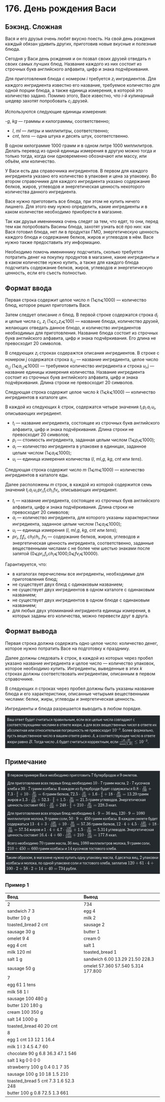 # 176. День рождения Васи

## Бэкэнд. Сложная

Вася и его друзья очень любят вкусно поесть. На свой день рождения каждый обязан удивить других, приготовив новые вкусные и полезные блюда.

Сегодня у Васи день рождения и он позвал своих друзей отведать <i>n</i> своих самых лучших блюд. Название каждого из них состоит из строчных букв английского алфавита, цифр и знака подчёркивания.

Для приготовления блюда с номером <i>i</i> требуется <i>z<sub>i</sub></i> ингредиентов. Для каждого ингридиента известно его название, требуемое количество для одной порции блюда, а также единица измерения, в которой это количество задано. Помимо этого, Васе известно, что <i>i</i>-й кулинарный шедевр захотят попробовать <i>c<sub>i</sub></i> друзей.

Используются следующие единицы измерения:

-<i>g</i>, <i>kg</i> — граммы и килограммы, соответственно;

- <i>l</i>, <i>ml</i> — литры и миллилитры, соответственно;
- <i>cnt</i>, <i><i>tens</i></i> — одна штука и десять штук, соответственно.

В одном килограмме 1000 грамм и в одном литре 1000 миллилитров. Делать перевод из одной единицы измерения в другую можно тогда и только тогда, когда они одновременно обозначают или массу, или объём, или количество.

У Васи есть два справочника ингредиентов. В первом для каждого ингредиента указано его количество в упаковке и цена за упаковку. Во втором справочнике для каждого ингредиента указано содержание белков, жиров, углеводов и энергетическая ценность некоторого количества данного ингредиента.

Васе нужно приготовить все блюда, при этом не купить ничего лишнего. Для этого ему нужно определить, какие ингредиенты и в каком количестве необходимо приобрести в магазине.

Так как друзья именинника очень следят за тем, что едят, то они, перед тем как попробовать Васины блюда, захотят узнать всё про них: как Вася готовил блюда, нет ли в продуктах ГМО, энергетическую ценность каждого блюда и содержание белков, жиров и углеводов в нём. Васе нужно также предоставить эту информацию.

Необходимо помочь имениннику подсчитать, сколько требуется потратить денег на покупку продуктов в магазине, какие ингредиенты и в каком количестве нужно купить, а также для каждого блюда подсчитать содержание белков, жиров, углеводов и энергетическую ценность, если его съесть полностью.

## Формат ввода

Первая строка содержит целое число <i>n</i> (1⩽n⩽1000) — количество блюд, которое решил приготовить Вася.

Затем следует описание <i>n</i> блюд. В первой строке содержатся строка <i>d<sub>i</sub></i> и целые числа <i>c<sub>i</sub></i>, <i>z<sub>i</sub></i> (1⩽<i>c<sub>i</sub>,z<sub>i</sub></i>⩽100) — название блюда, количество друзей, желающих отведать данное блюдо, и количество ингредиентов необходимых для приготовления. Название блюда состоит из строчных букв английского алфавита, цифр и знака подчёркивания. Его длина не превосходит 20 символов.

В следующих <i>z<sub>i</sub></i> строках содеражтся описания ингредиентов. В строке с номером <i>j</i> содержатся строка <i>s<sub>i,j</sub></i> — название ингредиента, целое число <i>a<sub>i,j</sub></i> (1⩽<i>a<sub>i,j</sub></i>⩽1000) — требуемое количество ингредиента и строка <i>u<sub>i</sub></i>,j — название единицы измерения количества. Название ингредиента состоит из строчных букв английского алфавита, цифр и знака подчёркивания. Длина строки не превосходит 20 символов.

Следующая строка содержит целое число <i>k</i> (1⩽<i>k</i>⩽1000) — количество ингредиентов в каталоге цен.

В каждой из следующих <i>k</i> строк, содержатся четыре значения <i>t<sub>i</sub></i> <i>p<sub>i</sub></i> <i>a<sub>i</sub></i> <i>u<sub>i</sub></i>, описывающих ингредиент.

- <i>t<sub>i</sub></i>​ — название ингредиента, состоящее из строчных букв английского алфавита, цифр и знака подчёркивания. Длина строки не превосходит 20 символов;
- <i>p<sub>i</sub></i>​ — стоимость ингредиента, заданная целым числом (1⩽<i>p<sub>i</sub></i>⩽1000);
- <i>a<sub>i</sub></i>​ — количество ингредиента в упаковке в единицах, заданное целым числом (1⩽<i>a<sub>i</sub></i>⩽1000);
- <i>u<sub>i</sub></i>​ — единица измерения количества (<i>l</i>, </i>ml</i>,<i>g</i>, <i>kg</i>, <i>cnt</i> или <i>tens</i>).

Следующая строка содержит число <i>m</i> (1⩽<i>m</i>⩽1000) — количество ингредиентов в каталоге еды.

Далее расположены <i>m</i> строк, в каждой из которой содержится семь значений <i>t<sub>i</sub></i> <i>a<sub>i</sub></i> <i>u<sub>i</sub></i> <i>pr<sub>i</sub></i> <i>f<sub>i</sub></i> <i>ch<sub>i</sub></i> <i>fv<sub>i</sub></i>, описывающих ингредиент.

- <i>t<sub>i</sub></i>​ — название ингредиента, состоящее из строчных букв английского алфавита, цифр и знака подчёркивания. Длина строки не превосходит 20 символов;
- <i>a<sub>i</sub></i>​ — количество ингредиента, для которого указаны характеристики ингредиента, заданное целым числом (1⩽<i>a<sub>i</sub></i>⩽1000);
- <i>u<sub>i</sub></i>​ — единица измерения (<i>l</i>, m<i>l</i>,<i>g</i>, <i>kg</i>, <i>cnt</i> или <i>tens</i>);
- <i>pr<sub>i</sub></i>​, <i>f<sub>i</sub></i><i>f<sub>i</sub></i>​, <i>ch<sub>i</sub></i><i>ch<sub>i</sub></i>​, <i>fv<sub>i</sub></i>​ — содержание белков, жиров, углеводов и энергетическая ценность ингредиента, соответственно, заданные вещественными числами с не более чем шестью знаками после запятой (0⩽<i>pr<sub>i</sub></i>,<i>f<sub>i</sub></i>,<i>ch<sub>i</sub></i>⩽1000,0⩽<i>fv<sub>i</sub></i>⩽10000).

Гарантируется, что:

- в каталогах перечислены все ингредиенты, необходимые для приготовления блюд;
- не существует двух блюд с одинаковым названием;
- не существует двух ингредиентов в одном каталоге с одинаковым названием;
- не существует двух ингредиентов в одном блюде с одинаковым названием;
- для любых двух упоминаний ингридиента единицы измерения, в которых заданы его количества, можно перевести друг в друга.

## Формат вывода

Первая строка должна содержать одно целое число: количество денег, которое нужно потратить Васе на подготовку к празднику.

Далее должны следовать <i>k</i> строк, в каждой из которых через пробел указано название ингредиента и целое число — количество упаковок, которое необходимо купить. Ингредиенты, выведенные в этих <i>k</i> строках должны соответствовать ингредиентам, описанным в первом справочнике.

В следующих <i>n</i> строках через пробел должны быть указаны название блюда и его характеристики, описанные четырьмя вещественными числами: белки, жиры, углеводы и энергетическая ценность.

Ингредиенты и блюда разрешается выводить в любом порядке.

<img src="img/desc1.png">

## Примечание

<img src="img/desc2.png">
<img src="img/desc3.png">

### Пример 1

| Ввод                                 | Вывод                              |
| :----------------------------------- | :--------------------------------- |
| 2                                    | 734                                |
| sandwich 7 3                         | egg 4                              |
| butter 10 g                          | milk 2                             |
| toasted_bread 2 cnt                  | sausage 2                          |
| sausage 30 g                         | butter 1                           |
| omelet 9 4                           | cream 0                            |
| egg 4 cnt                            | salt 1                             |
| milk 120 ml                          | toasted_bread 1                    |
| salt 1 g                             | sandwich 6.00 13.29 21.50 228.3    |
| sausage 50 g                         | omelet 57.360 57.540 5.314 177.800 |
| 7                                    |                                    |
| egg 61 1 tens                        |                                    |
| milk 58 1 l                          |                                    |
| sausage 100 480 g                    |                                    |
| butter 120 180 g                     |                                    |
| cream 100 350 g                      |                                    |
| salt 14 1000 g                       |                                    |
| toasted_bread 40 20 cnt              |                                    |
| 8                                    |                                    |
| egg 1 cnt 13 12 1 16.4               |                                    |
| milk 1 l 3 4.5 4.7 60                |                                    |
| chocolate 90 g 6.8 36.3 47.1 546     |                                    |
| salt 1 kg 0 0 0 0                    |                                    |
| strawberry 100 g 0.4 0.1 7 35        |                                    |
| sausage 100 g 10 18 1.5 210          |                                    |
| toasted_bread 5 cnt 7.3 1.6 52.3 248 |                                    |
| butter 100 g 0.8 72.5 1.3 661        |                                    |
